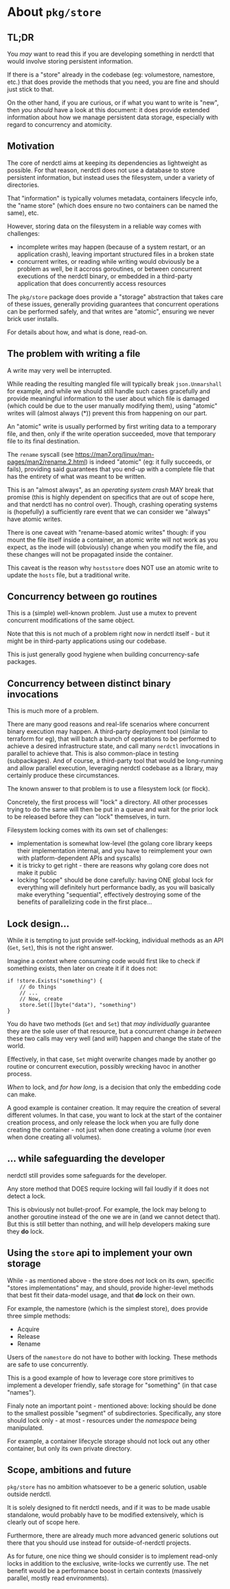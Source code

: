 # About `pkg/store`

## TL;DR

You _may_ want to read this if you are developing something in nerdctl that would involve storing persistent information.

If there is a "store" already in the codebase (eg: volumestore, namestore, etc.) that does provide the methods that you need,
you are fine and should just stick to that.

On the other hand, if you are curious, or if what you want to write is "new", then _you should_ have a look at this document:
it does provide extended information about how we manage persistent data storage, especially with regard to concurrency
and atomicity.

## Motivation

The core of nerdctl aims at keeping its dependencies as lightweight as possible.
For that reason, nerdctl does not use a database to store persistent information, but instead uses the filesystem,
under a variety of directories.

That "information" is typically volumes metadata, containers lifecycle info, the "name store" (which does ensure no two
containers can be named the same), etc.

However, storing data on the filesystem in a reliable way comes with challenges:
- incomplete writes may happen (because of a system restart, or an application crash), leaving important structured files
in a broken state
- concurrent writes, or reading while writing would obviously be a problem as well, be it accross goroutines, or between
concurrent executions of the nerdctl binary, or embedded in a third-party application that does concurrently access resources

The `pkg/store` package does provide a "storage" abstraction that takes care of these issues, generally providing
guarantees that concurrent operations can be performed safely, and that writes are "atomic", ensuring we never brick
user installs.

For details about how, and what is done, read-on.

## The problem with writing a file

A write may very well be interrupted.

While reading the resulting mangled file will typically break `json.Unmarshall` for example, and while we should still
handle such cases gracefully and provide meaningful information to the user about which file is damaged (which could be due
to the user manually modifying them), using "atomic" writes will (almost always (*)) prevent this from happening
on our part.

An "atomic" write is usually performed by first writing data to a temporary file, and then, only if the write operation
succeeded, move that temporary file to its final destination.

The `rename` syscall (see https://man7.org/linux/man-pages/man2/rename.2.html) is indeed "atomic"
(eg: it fully succeeds, or fails), providing said guarantees that you end-up with a complete file that has the entirety
of what was meant to be written.

This is an "almost always", as an _operating system crash_ MAY break that promise (this is highly dependent on specifics
that are out of scope here, and that nerdctl has no control over).
Though, crashing operating systems is (hopefully) a sufficiently rare event that we can consider we "always" have atomic writes.

There is one caveat with "rename-based atomic writes" though: if you mount the file itself inside a container,
an atomic write will not work as you expect, as the inode will (obviously) change when you modify the file,
and these changes will not be propagated inside the container.

This caveat is the reason why `hostsstore` does NOT use an atomic write to update the `hosts` file, but a traditional write.

## Concurrency between go routines

This is a (simple) well-known problem. Just use a mutex to prevent concurrent modifications of the same object.

Note that this is not much of a problem right now in nerdctl itself - but it might be in third-party applications using
our codebase.

This is just generally good hygiene when building concurrency-safe packages.

## Concurrency between distinct binary invocations

This is much more of a problem.

There are many good reasons and real-life scenarios where concurrent binary execution may happen.
A third-party deployment tool (similar to terraform for eg), that will batch a bunch of operations to be performed
to achieve a desired infrastructure state, and call many `nerdctl` invocations in parallel to achieve that.
This is also common-place in testing (subpackages).
And of course, a third-party tool that would be long-running and allow parallel execution, leveraging nerdctl codebase
as a library, may certainly produce these circumstances.

The known answer to that problem is to use a filesystem lock (or flock).

Concretely, the first process will "lock" a directory. All other processes trying to do the same will then be put
in a queue and wait for the prior lock to be released before they can "lock" themselves, in turn.

Filesystem locking comes with its own set of challenges:
- implementation is somewhat low-level (the golang core library keeps their implementation internal, and you have to
reimplement your own with platform-dependent APIs and syscalls)
- it is tricky to get right - there are reasons why golang core does not make it public
- locking "scope" should be done carefully: having ONE global lock for everything will definitely hurt performance badly,
as you will basically make everything "sequential", effectively destroying some of the benefits of parallelizing code
in the first place...

## Lock design...

While it is tempting to just provide self-locking, individual methods as an API (`Get`, `Set`), this is not the right
answer.

Imagine a context where consuming code would first like to check if something exists, then later on create it if it does not:
```golang
if !store.Exists("something") {
	// do things
	// ...
	// Now, create
	store.Set([]byte("data"), "something")
}
```

You do have two methods (`Get` and `Set`) that _may individually_ guarantee they are the sole user of that resource,
but a concurrent change _in between_ these two calls may very well (and _will_) happen and change the state of the world.

Effectively, in that case, `Set` might overwrite changes made by another go routine or concurrent execution, possibly
wrecking havoc in another process.

_When_ to lock, and _for how long_, is a decision that only the embedding code can make.

A good example is container creation.
It may require the creation of several different volumes.
In that case, you want to lock at the start of the container creation process, and only release the lock when you are fully
done creating the container - not just when done creating a volume (nor even when done creating all volumes).

## ... while safeguarding the developer

nerdctl still provides some safeguards for the developer.

Any store method that DOES require locking will fail loudly if it does not detect a lock.

This is obviously not bullet-proof.
For example, the lock may belong to another goroutine instead of the one we are in (and we cannot detect that).
But this is still better than nothing, and will help developers making sure they **do** lock.

## Using the `store` api to implement your own storage

While - as mentioned above - the store does _not_ lock on its own, specific "stores implementations" may, and should,
provide higher-level methods that best fit their data-model usage, and that **do** lock on their own.

For example, the namestore (which is the simplest store), does provide three simple methods:
- Acquire
- Release
- Rename

Users of the `namestore` do not have to bother with locking. These methods are safe to use concurrently.

This is a good example of how to leverage core store primitives to implement a developer friendly, safe storage for
"something" (in that case "names").

Finaly note an important point - mentioned above: locking should be done to the smallest possible "segment" of subdirectories.
Specifically, any store should lock only - at most - resources under the _namespace_ being manipulated.

For example, a container lifecycle storage should not lock out any other container, but only its own private directory.

## Scope, ambitions and future

`pkg/store` has no ambition whatsoever to be a generic solution, usable outside nerdctl.

It is solely designed to fit nerdctl needs, and if it was to be made usable standalone, would probably have to be modified
extensively, which is clearly out of scope here.

Furthermore, there are already much more advanced generic solutions out there that you should use instead for outside-of-nerdctl projects.

As for future, one nice thing we should consider is to implement read-only locks in addition to the exclusive, write-locks
we currently use.
The net benefit would be a performance boost in certain contexts (massively parallel, mostly read environments).